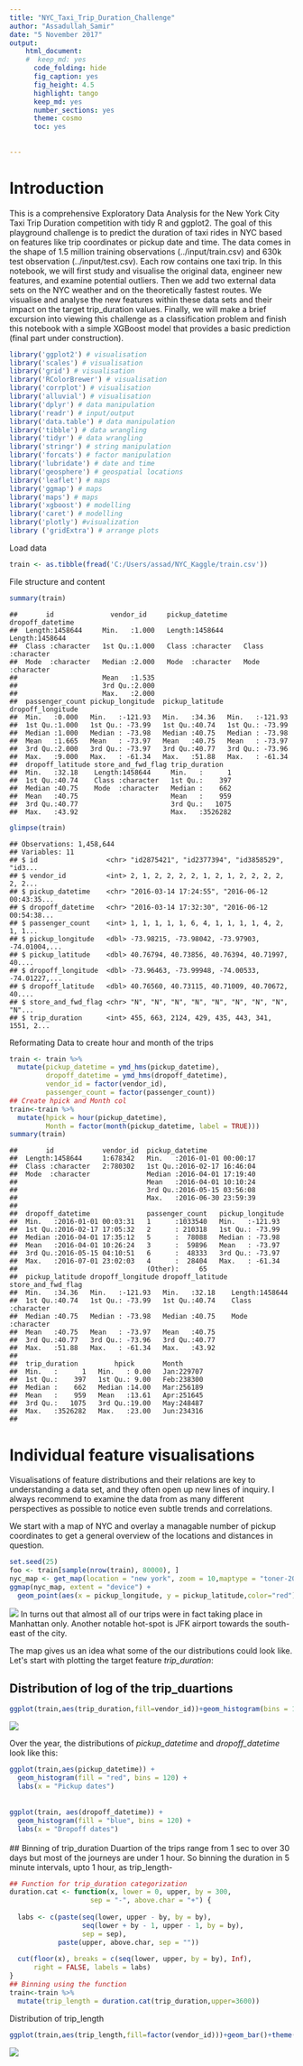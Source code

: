 ```yaml
---
title: "NYC_Taxi_Trip_Duration_Challenge"
author: "Assadullah_Samir"
date: "5 November 2017"
output: 
    html_document:
    #  keep_md: yes
      code_folding: hide
      fig_caption: yes
      fig_height: 4.5
      highlight: tango
      keep_md: yes
      number_sections: yes
      theme: cosmo
      toc: yes
    
  
---
```



# Introduction
This is a comprehensive Exploratory Data Analysis for the New York City Taxi Trip Duration competition with tidy R and ggplot2.
The goal of this playground challenge is to predict the duration of taxi rides in NYC based on features like trip coordinates or pickup date and time. The data comes in the shape of 1.5 million training observations (../input/train.csv) and 630k test observation (../input/test.csv). Each row contains one taxi trip.
In this notebook, we will first study and visualise the original data, engineer new features, and examine potential outliers. Then we add two external data sets on the NYC weather and on the theoretically fastest routes. We visualise and analyse the new features within these data sets and their impact on the target trip_duration values. Finally, we will make a brief excursion into viewing this challenge as a classification problem and finish this notebook with a simple XGBoost model that provides a basic prediction (final part under construction).


```r
library('ggplot2') # visualisation
library('scales') # visualisation
library('grid') # visualisation
library('RColorBrewer') # visualisation
library('corrplot') # visualisation
library('alluvial') # visualisation
library('dplyr') # data manipulation
library('readr') # input/output
library('data.table') # data manipulation
library('tibble') # data wrangling
library('tidyr') # data wrangling
library('stringr') # string manipulation
library('forcats') # factor manipulation
library('lubridate') # date and time
library('geosphere') # geospatial locations
library('leaflet') # maps
library('ggmap') # maps
library('maps') # maps
library('xgboost') # modelling
library('caret') # modelling
library('plotly') #visualization
library ('gridExtra') # arrange plots
```
Load data


```r
train <- as.tibble(fread('C:/Users/assad/NYC_Kaggle/train.csv'))
```

File structure and content


```r
summary(train)
```

```
##       id              vendor_id     pickup_datetime    dropoff_datetime  
##  Length:1458644     Min.   :1.000   Length:1458644     Length:1458644    
##  Class :character   1st Qu.:1.000   Class :character   Class :character  
##  Mode  :character   Median :2.000   Mode  :character   Mode  :character  
##                     Mean   :1.535                                        
##                     3rd Qu.:2.000                                        
##                     Max.   :2.000                                        
##  passenger_count pickup_longitude  pickup_latitude dropoff_longitude
##  Min.   :0.000   Min.   :-121.93   Min.   :34.36   Min.   :-121.93  
##  1st Qu.:1.000   1st Qu.: -73.99   1st Qu.:40.74   1st Qu.: -73.99  
##  Median :1.000   Median : -73.98   Median :40.75   Median : -73.98  
##  Mean   :1.665   Mean   : -73.97   Mean   :40.75   Mean   : -73.97  
##  3rd Qu.:2.000   3rd Qu.: -73.97   3rd Qu.:40.77   3rd Qu.: -73.96  
##  Max.   :9.000   Max.   : -61.34   Max.   :51.88   Max.   : -61.34  
##  dropoff_latitude store_and_fwd_flag trip_duration    
##  Min.   :32.18    Length:1458644     Min.   :      1  
##  1st Qu.:40.74    Class :character   1st Qu.:    397  
##  Median :40.75    Mode  :character   Median :    662  
##  Mean   :40.75                       Mean   :    959  
##  3rd Qu.:40.77                       3rd Qu.:   1075  
##  Max.   :43.92                       Max.   :3526282
```

```r
glimpse(train)
```

```
## Observations: 1,458,644
## Variables: 11
## $ id                 <chr> "id2875421", "id2377394", "id3858529", "id3...
## $ vendor_id          <int> 2, 1, 2, 2, 2, 2, 1, 2, 1, 2, 2, 2, 2, 2, 2...
## $ pickup_datetime    <chr> "2016-03-14 17:24:55", "2016-06-12 00:43:35...
## $ dropoff_datetime   <chr> "2016-03-14 17:32:30", "2016-06-12 00:54:38...
## $ passenger_count    <int> 1, 1, 1, 1, 1, 6, 4, 1, 1, 1, 1, 4, 2, 1, 1...
## $ pickup_longitude   <dbl> -73.98215, -73.98042, -73.97903, -74.01004,...
## $ pickup_latitude    <dbl> 40.76794, 40.73856, 40.76394, 40.71997, 40....
## $ dropoff_longitude  <dbl> -73.96463, -73.99948, -74.00533, -74.01227,...
## $ dropoff_latitude   <dbl> 40.76560, 40.73115, 40.71009, 40.70672, 40....
## $ store_and_fwd_flag <chr> "N", "N", "N", "N", "N", "N", "N", "N", "N"...
## $ trip_duration      <int> 455, 663, 2124, 429, 435, 443, 341, 1551, 2...
```

Reformating Data to create hour and month of the trips


```r
train <- train %>%
  mutate(pickup_datetime = ymd_hms(pickup_datetime),
         dropoff_datetime = ymd_hms(dropoff_datetime),
         vendor_id = factor(vendor_id),
         passenger_count = factor(passenger_count))
## Create hpick and Month col
train<-train %>%
  mutate(hpick = hour(pickup_datetime),
         Month = factor(month(pickup_datetime, label = TRUE)))
summary(train)
```

```
##       id            vendor_id  pickup_datetime              
##  Length:1458644     1:678342   Min.   :2016-01-01 00:00:17  
##  Class :character   2:780302   1st Qu.:2016-02-17 16:46:04  
##  Mode  :character              Median :2016-04-01 17:19:40  
##                                Mean   :2016-04-01 10:10:24  
##                                3rd Qu.:2016-05-15 03:56:08  
##                                Max.   :2016-06-30 23:59:39  
##                                                             
##  dropoff_datetime              passenger_count   pickup_longitude 
##  Min.   :2016-01-01 00:03:31   1      :1033540   Min.   :-121.93  
##  1st Qu.:2016-02-17 17:05:32   2      : 210318   1st Qu.: -73.99  
##  Median :2016-04-01 17:35:12   5      :  78088   Median : -73.98  
##  Mean   :2016-04-01 10:26:24   3      :  59896   Mean   : -73.97  
##  3rd Qu.:2016-05-15 04:10:51   6      :  48333   3rd Qu.: -73.97  
##  Max.   :2016-07-01 23:02:03   4      :  28404   Max.   : -61.34  
##                                (Other):     65                    
##  pickup_latitude dropoff_longitude dropoff_latitude store_and_fwd_flag
##  Min.   :34.36   Min.   :-121.93   Min.   :32.18    Length:1458644    
##  1st Qu.:40.74   1st Qu.: -73.99   1st Qu.:40.74    Class :character  
##  Median :40.75   Median : -73.98   Median :40.75    Mode  :character  
##  Mean   :40.75   Mean   : -73.97   Mean   :40.75                      
##  3rd Qu.:40.77   3rd Qu.: -73.96   3rd Qu.:40.77                      
##  Max.   :51.88   Max.   : -61.34   Max.   :43.92                      
##                                                                       
##  trip_duration         hpick       Month       
##  Min.   :      1   Min.   : 0.00   Jan:229707  
##  1st Qu.:    397   1st Qu.: 9.00   Feb:238300  
##  Median :    662   Median :14.00   Mar:256189  
##  Mean   :    959   Mean   :13.61   Apr:251645  
##  3rd Qu.:   1075   3rd Qu.:19.00   May:248487  
##  Max.   :3526282   Max.   :23.00   Jun:234316  
## 
```

# Individual feature visualisations

Visualisations of feature distributions and their relations are key to understanding a data set, and they often open up new lines of inquiry. I always recommend to examine the data from as many different perspectives as possible to notice even subtle trends and correlations.

We start with a map of NYC and overlay a managable number of pickup coordinates to get a general overview of the locations and distances in question. 


```r
set.seed(25)
foo <- train[sample(nrow(train), 80000), ]
nyc_map <- get_map(location = "new york", zoom = 10,maptype = "toner-2010",source = "stamen")
ggmap(nyc_map, extent = "device") +
  geom_point(aes(x = pickup_longitude, y = pickup_latitude,color="red"), data = foo, alpha = .5)
```

![](fig/unnamed-chunk-6-1.png)<!-- -->
In turns out that almost all of our trips were in fact taking place in Manhattan only. Another notable hot-spot is JFK airport towards the south-east of the city.

The map gives us an idea what some of the our distributions could look like. Let's start with plotting the target feature *trip\_duration*:

## Distribution of log of the trip_duartions


```r
ggplot(train,aes(trip_duration,fill=vendor_id))+geom_histogram(bins = 100)+scale_x_log10()
```

![](fig/unnamed-chunk-7-1.png)<!-- -->

Over the year, the distributions of *pickup\_datetime* and *dropoff\_datetime* look like this:


```r
ggplot(train,aes(pickup_datetime)) +
  geom_histogram(fill = "red", bins = 120) +
  labs(x = "Pickup dates")
```

<img src="fig/unnamed-chunk-8-1.png" width="100%" height="3" />

```r
ggplot(train, aes(dropoff_datetime)) +
  geom_histogram(fill = "blue", bins = 120) +
  labs(x = "Dropoff dates")
```

<img src="fig/unnamed-chunk-8-2.png" width="100%" height="3" />
## Binning of trip_duration
Duartion of the trips range from 1 sec to over 30 days but most of the journeys are under 1 hour. So binning the duration in 5 minute intervals, upto 1 hour, as trip_length-

```r
## Function for trip_duration categorization
duration.cat <- function(x, lower = 0, upper, by = 300,
                    sep = "-", above.char = "+") {
  
  labs <- c(paste(seq(lower, upper - by, by = by),
                  seq(lower + by - 1, upper - 1, by = by),
                  sep = sep),
            paste(upper, above.char, sep = ""))
  
  cut(floor(x), breaks = c(seq(lower, upper, by = by), Inf),
      right = FALSE, labels = labs)
}
## Binning using the function
train<-train %>%
  mutate(trip_length = duration.cat(trip_duration,upper=3600))
```
Distribution of trip_length

```r
ggplot(train,aes(trip_length,fill=factor(vendor_id)))+geom_bar()+theme(axis.text.x = element_text(angle = 90, hjust = 1))
```

![](fig/unnamed-chunk-10-1.png)<!-- -->
